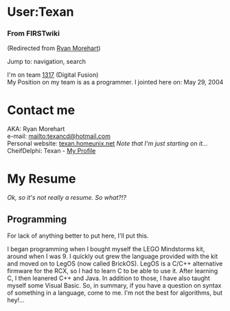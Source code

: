 # User:Texan

### From FIRSTwiki

(Redirected from [Ryan Morehart](/index.php?title=Ryan_Morehart&redirect=no
"Ryan Morehart" ))

Jump to: navigation, search

I'm on team [1317](1317 "1317" ) (Digital Fusion)  
My Position on my team is as a programmer. I jointed here on: May 29, 2004  


# Contact me

AKA: Ryan Morehart  
e-mail: [mailto:texancd@hotmail.com](mailto:texancd@hotmail.com
"mailto:texancd@hotmail.com" )  
Personal website:
[texan.homeunix.net](http://texan.homeunix.net/texan2/index.html
"http://texan.homeunix.net/texan2/index.html" ) _Note that I'm just starting
on it..._  
CheifDelphi: Texan - [My
Profile](http://www.chiefdelphi.com/forums/member.php?u=6146
"http://www.chiefdelphi.com/forums/member.php?u=6146" )  


# My Resume

_Ok, so it's not really a resume. So what?!?_


## Programming

For lack of anything better to put here, I'll put this.

I began programming when I bought myself the LEGO Mindstorms kit, around when
I was 9. I quickly out grew the language provided with the kit and moved on to
LegOS (now called BrickOS). LegOS is a C/C++ alternative firmware for the RCX,
so I had to learn C to be able to use it. After learning C, I then leanered
C++ and Java. In addition to those, I have also taught myself some Visual
Basic. So, in summary, if you have a question on syntax of something in a
language, come to me. I'm not the best for algorithms, but hey!...

